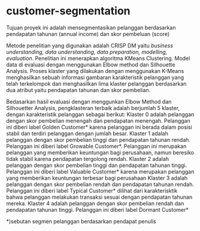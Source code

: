 # customer-segmentation

Tujuan proyek ini adalah mensegmentasikan pelanggan berdasarkan pendapatan tahunan (annual income) dan skor pembeluan (score)

Metode penelitian yang digunakan adalah CRISP DM yaitu _business understanding, data understanding, data preparation, modelling, evaluation_. 
Penelitian ini menerapkan algoritma KMeans Clustering. Model data di evaluasi dengan menggunakan Elbow method dan Silhouette Analysis. 
Proses klaster yang dilakukan dengan menggunakan K-Means menghasilkan sebuah informasi gambaran karakteristik pelanggan yang telah terkelompok dan menghasilkan lima klaster pelanggan berdasarkan dua atribut yaitu pendapatan tahunan dan skor pembelian.

Bedasarkan hasil evaluasi dengan menggunkan Elbow Method dan Silhouetter Analysis, pengklasteran terbaik adalah berjumlah 5 klaster, dengan karakteristik pelanggan sebagai berikut:
Klaster 0 adalah pelanggan dengan skor pembelian menengah dan pendapatan menengah. Pelanggan ini diberi label Golden Customer* karena pelanggan ini berada dalam posisi stabil dan terdiri pelanggan dengan jumlah besar.
Klaster 1 adalah pelanggan dengan skor pembelian tinggi dan pendapatan tahunan rendah. Pelanggan ini diberi label Growable Customer*. Pelanggan ini merupakan pelanggan yang memberikan keuntungan bagi perusahaan, namun beresiko tidak stabil karena pendapatan tergolong rendah.
Klaster 2 adalah pelanggan dengan skor pembelian tinggi dan pendapatan tahunan tinggi. Pelanggan ini diberi label Valuable Customer* karena merupakan pelanggan yang memberikan  keuntungan terbesar bagi perusahaan
Klaster 3 adalah pelanggan dengan skor pembelian rendah dan pendapatan tahunan rendah. Pelanggan ini diberi label Typical Customer* dilihat dari karakterisktik bahwa pelanggan melakukan transaksi sesuai dengan pendapatan tahunan mereka.
Klaster 4 adalah pelanggan dengan skor pembelian rendah dan pendapatan tahunan tinggi. Pelanggan ini diberi label Dormant Customer*

*)sebutan segmen pelanggan berdasarkan pendapat penulis
